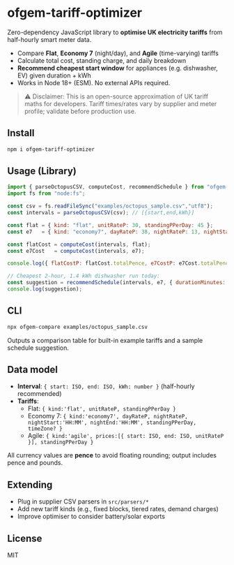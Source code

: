 # ofgem-tariff-optimizer

Zero-dependency JavaScript library to **optimise UK electricity tariffs** from half-hourly smart meter data.

- Compare **Flat**, **Economy 7** (night/day), and **Agile** (time-varying) tariffs
- Calculate total cost, standing charge, and daily breakdown
- **Recommend cheapest start window** for appliances (e.g. dishwasher, EV) given duration + kWh
- Works in Node 18+ (ESM). No external APIs required.

> ⚠️ Disclaimer: This is an open-source approximation of UK tariff maths for developers. Tariff times/rates vary by supplier and meter profile; validate before production use.

## Install

```bash
npm i ofgem-tariff-optimizer
```

## Usage (Library)

```js
import { parseOctopusCSV, computeCost, recommendSchedule } from "ofgem-tariff-optimizer";
import fs from "node:fs";

const csv = fs.readFileSync("examples/octopus_sample.csv","utf8");
const intervals = parseOctopusCSV(csv); // [{start,end,kWh}]

const flat = { kind: "flat", unitRateP: 30, standingPPerDay: 45 };
const e7   = { kind: "economy7", dayRateP: 38, nightRateP: 13, nightStart: "23:00", nightEnd: "07:00", standingPPerDay: 45, timeZone: "Europe/London" };

const flatCost = computeCost(intervals, flat);
const e7Cost   = computeCost(intervals, e7);

console.log({ flatCostP: flatCost.totalPence, e7CostP: e7Cost.totalPence });

// Cheapest 2-hour, 1.4 kWh dishwasher run today:
const suggestion = recommendSchedule(intervals, e7, { durationMinutes: 120, totalKWh: 1.4, windowStartISO: intervals[0].start, windowEndISO: intervals.at(-1).end });
console.log(suggestion);
```

## CLI

```bash
npx ofgem-compare examples/octopus_sample.csv
```

Outputs a comparison table for built-in example tariffs and a sample schedule suggestion.

## Data model

- **Interval**: `{ start: ISO, end: ISO, kWh: number }` (half-hourly recommended)
- **Tariffs**:
  - Flat: `{ kind:'flat', unitRateP, standingPPerDay }`
  - Economy 7: `{ kind:'economy7', dayRateP, nightRateP, nightStart:'HH:MM', nightEnd:'HH:MM', standingPPerDay, timeZone? }`
  - Agile: `{ kind:'agile', prices:[{ start: ISO, end: ISO, unitRateP }], standingPPerDay }`

All currency values are **pence** to avoid floating rounding; output includes pence and pounds.

## Extending

- Plug in supplier CSV parsers in `src/parsers/*`
- Add new tariff kinds (e.g., fixed blocks, tiered rates, demand charges)
- Improve optimiser to consider battery/solar exports

## License
MIT
